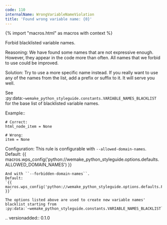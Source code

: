 ```yaml
---
code: 110
internalName: WrongVariableNameViolation
title: 'Found wrong variable name: {0}'
---
```


{% import "macros.html" as macros with context %}

Forbid blacklisted variable names.

Reasoning: We have found some names that are not expressive enough.
However, they appear in the code more than often. All names that we
forbid to use could be improved.

Solution: Try to use a more specific name instead. If you really want to
use any of the names from the list, add a prefix or suffix to it. It
will serve you well.

See
:py:data:`~wemake_python_styleguide.constants.VARIABLE_NAMES_BLACKLIST`
for the base list of blacklisted variable names.

Example::

    # Correct:
    html_node_item = None
    
    # Wrong:
    item = None

Configuration: This rule is configurable with `--allowed-domain-names`.
Default:
{{ macros.wps_config('python://wemake_python_styleguide.options.defaults.ALLOWED_DOMAIN_NAMES') }}

    And with ``--forbidden-domain-names``.
    Default:
    `{{ macros.wps_config('python://wemake_python_styleguide.options.defaults.FORBIDDEN_DOMAIN_NAMES') }}`
    
    The options listed above are used to create new variable names'
    blacklist starting from
    :py:data:`~wemake_python_styleguide.constants.VARIABLE_NAMES_BLACKLIST`.

.. versionadded:: 0.1.0